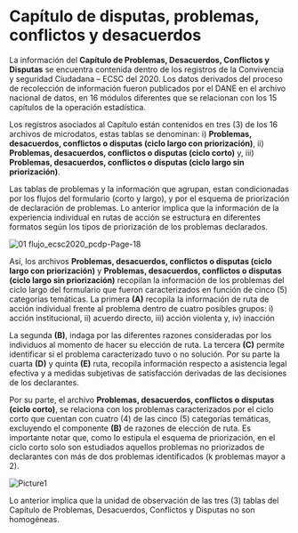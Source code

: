 # Capítulo de disputas, problemas, conflictos y desacuerdos

La información del **Capítulo de Problemas, Desacuerdos, Conflictos y Disputas** se encuentra contenida dentro de los registros de la Convivencia y seguridad Ciudadana – ECSC del 2020. Los datos derivados del proceso de recolección de información fueron publicados por el DANE en el archivo nacional de datos, en 16 módulos diferentes que se relacionan con los 15 capítulos de la operación estadística.

Los registros asociados al Capítulo están contenidos en tres (3) de los 16 archivos de microdatos, estas tablas se denominan: i) **Problemas, desacuerdos, conflictos o disputas (ciclo largo con priorización)**, ii) **Problemas, desacuerdos, conflictos o disputas (ciclo corto)** y, iii) **Problemas, desacuerdos, conflictos o disputas (ciclo largo sin priorización)**.

Las tablas de problemas y la información que agrupan, estan condicionadas por los flujos del formulario (corto y largo), y por el esquema de priorización de declaración de problemas. Lo anterior implica que la información de la experiencia individual en rutas de acción se estructura en diferentes formatos según los tipos de priorización de los problemas declarados.

![01 flujo_ecsc2020_pcdp-Page-18](https://user-images.githubusercontent.com/68826782/124206166-63e14280-daa8-11eb-8c13-a9712525556f.png)

Así, los archivos **Problemas, desacuerdos, conflictos o disputas (ciclo largo con priorización)** y **Problemas, desacuerdos, conflictos o disputas (ciclo largo sin priorización)** recopilan la información de los problemas del ciclo largo del formulario que fueron caracterizados en función de cinco (5) categorías temáticas. La primera **(A)** recopila la información de ruta de acción individual frente al problema dentro de cuatro posibles grupos: i) acción institucional, ii) acuerdo directo, iii) acción violenta y, iv) inacción

La segunda **(B)**, indaga por las diferentes razones consideradas por los individuos al momento de hacer su elección de ruta. La tercera **(C)** permite identificar si el problema caracterizado tuvo o no solución. Por su parte la cuarta **(D)** y quinta **(E)** ruta, recopila información respecto a asistencia legal efectiva y a medidas subjetivas de satisfacción derivadas de las decisiones de los declarantes.

Por su parte, el archivo **Problemas, desacuerdos, conflictos o disputas (ciclo corto)**, se relaciona con los problemas caracterizados por el ciclo corto que cuentan con cuatro (4) de las cinco (5) categorías temáticas, excluyendo el componente **(B)** de razones de elección de ruta. Es importante notar que, como lo estipula el esquema de priorización, en el ciclo corto solo son estudiados aquellos problemas no priorizados de declarantes con más de dos problemas identificados (k problemas mayor a 2).

![Picture1](https://user-images.githubusercontent.com/68826782/124206788-a35c5e80-daa9-11eb-9454-307be7f535d2.png)

Lo anterior implica que la unidad de observación de las tres (3) tablas del Capítulo de Problemas, Desacuerdos, Conflictos y Disputas no son homogéneas. 

